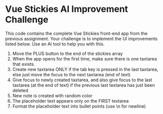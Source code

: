 # Vue Stickies AI Improvement Challenge

This code contains the complete Vue Stickies front-end app from the previous assignment. Your challenge is to implement the UI improvements listed below. Use an AI tool to help you with this.

1. Move the PLUS button to the end of the stickies array
2. When the app opens for the first time, make sure there is one taxtarea that exists.
3. Create new taxtarea ONLY if the tab key is pressed in the last taxtarea, else just move the focus to the next taxtarea (end of text)
4. Give focus to newly created taxtarea, and also give focus to the last taxtarea (at the end of text) if the previous last textarea has just been deleted
5. New note is created with random color
6. The placeholder text appears only on the FIRST textarea
7. Format the placeholder text into bullet points (use \n for newline)

